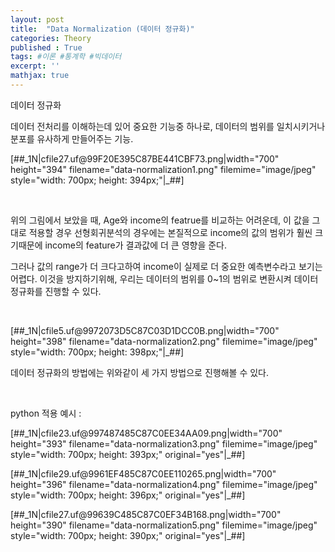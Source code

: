 ```yaml
---
layout: post
title:  "Data Normalization (데이터 정규화)"
categories: Theory
published : True
tags: #이론 #통계학 #빅데이터
excerpt: ''
mathjax: true
---
```


<p>데이터 정규화</p>
<p>데이터 전처리를 이해하는데 있어 중요한 기능중 하나로, 데이터의 범위를 일치시키거나 분포를 유사하게 만들어주는 기능.</p>
<p style="text-align: left; clear: none; float: none;">[##_1N|cfile27.uf@99F20E395C87BE441CBF73.png|width="700" height="394" filename="data-normalization1.png" filemime="image/jpeg" style="width: 700px; height: 394px;"|_##]</p>
<p><br /></p>
<p>위의 그림에서 보았을 때, Age와 income의 featrue를 비교하는 어려운데, 이 값을 그대로 적용할 경우 선형회귀분석의 경우에는&nbsp;본질적으로&nbsp;income의 값의 범위가 훨씬 크기때문에 income의 feature가 결과값에 더 큰 영향을 준다.&nbsp;</p>
<p>그러나 값의 range가 더 크다고하여&nbsp;income이 실제로 더 중요한&nbsp;예측변수라고 보기는 어렵다. 이것을 방지하기위해, 우리는 데이터의 범위를 0~1의 범위로 변환시켜 데이터 정규화를 진행할 수 있다.&nbsp;</p>
<p><br /></p>
<p style="text-align: left; clear: none; float: none;">[##_1N|cfile5.uf@9972073D5C87C03D1DCC0B.png|width="700" height="398" filename="data-normalization2.png" filemime="image/jpeg" style="width: 700px; height: 398px;"|_##]</p>
<p>데이터 정규화의 방법에는 위와같이 세 가지 방법으로 진행해볼 수 있다.</p>
<p><br /></p>
<p>python 적용 예시 :&nbsp;</p>
<p style="text-align: left; clear: none; float: none;">[##_1N|cfile23.uf@997487485C87C0EE34AA09.png|width="700" height="393" filename="data-normalization3.png" filemime="image/jpeg" style="width: 700px; height: 393px;" original="yes"|_##]</p>
<p style="text-align: left; clear: none; float: none;">[##_1N|cfile29.uf@9961EF485C87C0EE110265.png|width="700" height="396" filename="data-normalization4.png" filemime="image/jpeg" style="width: 700px; height: 396px;" original="yes"|_##]</p>
<p style="text-align: left; clear: none; float: none;">[##_1N|cfile27.uf@99639C485C87C0EF34B168.png|width="700" height="390" filename="data-normalization5.png" filemime="image/jpeg" style="width: 700px; height: 390px;" original="yes"|_##]</p>
<p><br /></p>
